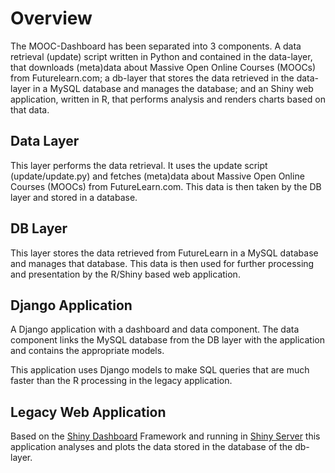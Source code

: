 Overview
=========

The MOOC-Dashboard has been separated into 3 components. A data retrieval (update) script written in Python and contained in the data-layer, that downloads (meta)data about Massive Open Online Courses (MOOCs) from Futurelearn.com; a db-layer that stores the data retrieved in the data-layer in a MySQL database and manages the database; and an Shiny web application, written in R, that performs analysis and renders charts based on that data.

Data Layer
--------------

This layer performs the data retrieval. It uses the update script (update/update.py) and fetches (meta)data about Massive Open Online Courses (MOOCs) from FutureLearn.com. This data is then taken by the DB layer and stored in a database.


DB Layer
--------

This layer stores the data retrieved from FutureLearn in a MySQL database and manages that database. This data is then used for further processing and presentation by the R/Shiny based web application.

Django Application
------------------

A Django application with a dashboard and data component. The data component links the MySQL database from the DB layer with the application and contains the appropriate models.

This application uses Django models to make SQL queries that are much faster than the R processing in the legacy application. 

Legacy Web Application
----------------------

Based on the [Shiny Dashboard](https://rstudio.github.io/shinydashboard/) Framework and running in [Shiny Server](https://www.rstudio.com/products/shiny/shiny-server/) this application analyses and plots the data stored in the database of the db-layer.

